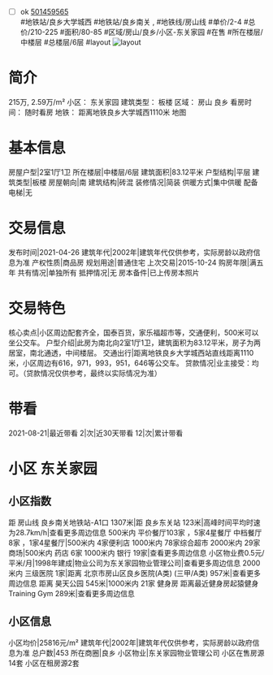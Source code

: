 - [ ] ok [501459565](https://bj.5i5j.com/ershoufang/501459565.html)  
 #地铁站/良乡大学城西 #地铁站/良乡南关 ,  #地铁线/房山线
#单价/2-4 #总价/210-225 #面积/80-85   #区域/房山/良乡/小区-东关家园 #在售 #所在楼层/中楼层 #总楼层/6层 #layout 
![layout](http://image2a.5i5j.com/bdir/layout/21267.jpg_P5.jpg) 
# 简介 
 215万,  2.59万/m² 
小区： 东关家园
建筑类型： 板楼
区域： 房山 良乡
看房时间： 随时看房
地铁： 距离地铁良乡大学城西1110米 地图
# 基本信息 
 房屋户型|2室1厅1卫
所在楼层|中楼层/6层
建筑面积|83.12平米
户型结构|平层
建筑类型|板楼
房屋朝向|南
建筑结构|砖混
装修情况|简装
供暖方式|集中供暖
配备电梯|无
# 交易信息 
 发布时间|2021-04-26
建筑年代|2002年|建筑年代仅供参考，实际房龄以政府信息为准
产权性质|商品房
规划用途|普通住宅
上次交易|2015-10-24
购房年限|满五年
共有情况|单独所有
抵押情况|无
房本备件|已上传房本照片
# 交易特色 
 核心卖点|小区周边配套齐全，国泰百货，家乐福超市等，交通便利，500米可以坐公交车。
户型介绍|此房为南北向2室1厅1卫，建筑面积为83.12平米，房子为两居室，南北通透，中间楼层。
交通出行|距离地铁良乡大学城西站直线距离1110米，小区周边有616，971，993，951，646等公交车。
贷款情况|业主接受：均可。（贷款情况仅供参考，最终以实际情况为准）
# 带看 
 2021-08-21|最近带看	 2|次|近30天带看	 12|次|累计带看
# 小区 东关家园
## 小区指数 
 距 房山线 良乡南关地铁站-A1口 1307米|距 良乡东关站 123米|高峰时间平均时速为28.7km/h|查看更多周边信息
500米内 平价餐厅103家 ，5家4星餐厅
中档餐厅8家 ，1家4星餐厅|500米内 4家便利店
1000米内 78家综合超市
2000米内 29家商场|500米内 药店 6家
1000米内 银行 19家|查看更多周边信息
小区物业费0.5元/平米/月|1998年建成|物业公司为东关家园物业管理公司|查看更多周边信息
2000米内 三级医院 1家|距离 北京市房山区良乡医院(A类) (三甲/A类) 957米|查看更多周边信息
距离 昊天公园 545米|1000米内 21家 健身房
距离最近健身房起猿健身Training Gym 289米|查看更多周边信息
## 小区信息 
 小区均价|25816元/m²
建筑年代|2002年|建筑年代仅供参考，实际房龄以政府信息为准
总户数|453
所在商圈|良乡
小区物业|东关家园物业管理公司
小区在售房源14套
小区在租房源2套
